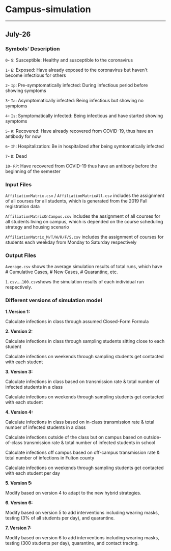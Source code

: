 # Campus-simulation

-----
July-26
-----

### Symbols' Description

`0`- `S`:   Susceptible: Healthy and susceptible to the coronavirus

`1`- `E`:   Exposed: Have already exposed to the coronavirus but haven't become infectious for others

`2`- `Ip`:  Pre-symptomatically infected: During infectious period before showing symptoms

`3`- `Ia`:  Asymptomatically infected: Being infectious but showing no symptoms

`4`- `Is`:  Symptomatically infected: Being infectious and have started showing symptoms

`5`- `R`:   Recovered: Have already recovered from COVID-19, thus have an antibody for now

`6`- `Ih`:  Hospitalization: Be in hospitalized after being symtomatically infected 

`7`- `D`:   Dead

`10`- `RP`: Have recovered from COVID-19 thus have an antibody before the beginning of the semester


### Input Files

`AffiliationMatrix.csv` / `AffiliationMatrixAll.csv` includes the assignment of all courses for all students, which is generated from the 2019 Fall registration data

`AffiliationMatrixOnCampus.csv` includes the assignment of all courses for all students living on campus, which is depended on the course scheduling strategy and housing scenario

`AffiliationMatrix_M/T/W/R/F/S.csv` includes the assignment of courses for students each weekday from Monday to Saturday respectively

### Output Files

`Average.csv` shows the average simulation results of total runs, which have # Cumulative Cases, # New Cases, # Quarantine, etc. 

`1.csv`....`100.csv`shows the simulation results of each individual run respectively.


### Different versions of simulation model

**1\.Version 1:** 

Calculate infections in class through assumed Closed-Form Formula


**2\. Version 2:**

Calculate infections in class through sampling students sitting close to each student

Calculate infections on weekends through sampling students get contacted with each student


**3\. Version 3:**

Calculate infections in class based on transmission rate & total number of infected students in a class

Calculate infections on weekends through sampling students get contacted with each student


**4\. Version 4:**

Calculate infections in class based on in-class transmission rate & total number of infected students in a class

Calculate infections outside of the class but on campus based on outside-of-class transmission rate & total number of infected students in school

Calculate infections off campus based on off-campus transmission rate & total number of infections in Fulton county

Calculate infections on weekends through sampling students get contacted with each student per day


**5\. Version 5:**

Modify based on version 4 to adapt to the new hybrid strategies.


**6\. Version 6:**

Modify based on version 5 to add interventions including wearing masks, testing (3% of all students per day), and quarantine.


**7\. Version 7:**

Modify based on version 6 to add interventions including wearing masks, testing (300 students per day), quarantine, and contact tracing.
